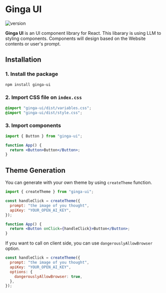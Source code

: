 # Ginga UI

![version](https://img.shields.io/github/package-json/v/newt239/ginga-ui?style=flat)

**Ginga UI** is an UI component library for React. This libarary is using LLM to styling components. Components will design based on the Website contents or user's prompt.

## Installation

### 1. Install the package

```bash
npm install ginga-ui
```

### 2. Import CSS file on `index.css`

```css
@import "ginga-ui/dist/variables.css";
@import "ginga-ui/dist/style.css";
```

### 3. Import components

```jsx
import { Button } from "ginga-ui";

function App() {
  return <Button>Button</Button>;
}
```

## Theme Generation

You can generate with your own theme by using `createTheme` function.

```jsx
import { createTheme } from "ginga-ui";

const handleClick = createTheme({
  prompt: "the image of you thought",
  apiKey: "YOUR_OPEN_AI_KEY",
});

function App() {
  return <Button onClick={handleClick}>Button</Button>;
}
```

If you want to call on client side, you can use `dangerouslyAllowBrowser` option.

```jsx
const handleClick = createTheme({
  prompt: "the image of you thought",
  apiKey: "YOUR_OPEN_AI_KEY",
  options: {
    dangerouslyAllowBrowser: true,
  },
});
```
